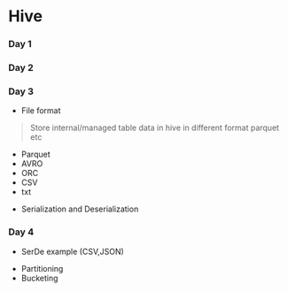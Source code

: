 # Hive
### Day 1
### Day 2
### Day 3
+ File format
> Store internal/managed table data in hive in different format parquet etc
  - Parquet
  - AVRO
  - ORC
  - CSV
  - txt
+ Serialization and Deserialization

### Day 4
- SerDe example (CSV,JSON)
+ Partitioning
+ Bucketing


